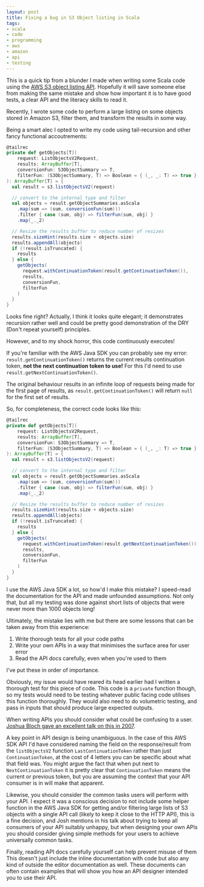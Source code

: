 ```yaml
---
layout: post
title: Fixing a bug in S3 Object listing in Scala
tags:
- scala
- code
- programming
- aws
- amazon
- api
- testing
---
```


This is a quick tip from a blunder I made when writing some Scala code using
the [AWS S3 object listing
API](https://docs.aws.amazon.com/AmazonS3/latest/API/API_ListObjectsV2.html).
Hopefully it will save someone else from making the same mistake and show how
important it is to have good tests, a clear API and the literacy skills to read
it.

Recently, I wrote some code to perform a large listing on some objects
stored in Amazon S3, filter them, and transform the results in some way.

Being a smart alec I opted to write my code using tail-recursion and other
fancy functional accoutrements:

```scala
@tailrec
private def getObjects[T](
    request: ListObjectsV2Request,
    results: ArrayBuffer[T],
    conversionFun: S3ObjectSummary => T,
    filterFun: (S3ObjectSummary, T) => Boolean = { (_, _: T) => true }
): ArrayBuffer[T] = {
  val result = s3.listObjectsV2(request)

  // convert to the internal type and filter
  val objects = result.getObjectSummaries.asScala
    .map(sum => (sum, conversionFun(sum)))
    .filter { case (sum, obj) => filterFun(sum, obj) }
    .map(_._2)

  // Resize the results buffer to reduce number of resizes
  results.sizeHint(results.size + objects.size)
  results.appendAll(objects)
  if (!result.isTruncated) {
    results
  } else {
    getObjects(
      request.withContinuationToken(result.getContinuationToken()),
      results,
      conversionFun,
      filterFun
    )
  }
}
```

Looks fine right? Actually, I think it looks quite elegant; it demonstrates
recursion rather well and could be pretty good demonstration of the DRY (Don't
repeat yourself) principles.

However, and to my shock horror, this code continuously executes!

If you're familiar with the AWS Java SDK you can probably see my error:
`result.getContinuationToken()` returns the current results continuation token,
**not the next continuation token to use!** For this I'd need to use 
`result.getNextContinuationToken()`. 

The original behaviour results in an infinite loop of requests being made for
the first page of results, as `result.getContinuationToken()` will return
`null` for the first set of results.

So, for completeness, the correct code looks like this:

```scala
@tailrec
private def getObjects[T](
    request: ListObjectsV2Request,
    results: ArrayBuffer[T],
    conversionFun: S3ObjectSummary => T,
    filterFun: (S3ObjectSummary, T) => Boolean = { (_, _: T) => true }
): ArrayBuffer[T] = {
  val result = s3.listObjectsV2(request)

  // convert to the internal type and filter
  val objects = result.getObjectSummaries.asScala
    .map(sum => (sum, conversionFun(sum)))
    .filter { case (sum, obj) => filterFun(sum, obj) }
    .map(_._2)

  // Resize the results buffer to reduce number of resizes
  results.sizeHint(results.size + objects.size)
  results.appendAll(objects)
  if (!result.isTruncated) {
    results
  } else {
    getObjects(
      request.withContinuationToken(result.getNextContinuationToken()),
      results,
      conversionFun,
      filterFun
    )
  }
}
```

I use the AWS Java SDK a lot, so how'd I make this mistake? I speed-read the 
documentation for the API and made unfounded assumptions. Not only that, but
all my testing was done against short lists of objects that were never more
than 1000 objects long!

Ultimately, the mistake lies with me but there are some lessons that can be
taken away from this experience:

1. Write thorough tests for all your code paths
2. Write your own APIs in a way that minimises the surface area for user error
3. Read the API docs carefully, even when you're used to them

I've put these in order of importance.

Obviously, my issue would have reared its head earlier had I written a thorough
test for this piece of code. This code is a `private` function though, so my
tests would need to be testing whatever public facing code utilises this
function thoroughly. They would also need to do volumetric testing, and pass in
inputs that should produce large expected outputs.

When writing APIs you should consider what could be confusing to a user.
[Joshua Bloch gave an excellent talk on this in
2007](https://www.youtube.com/watch?v=aAb7hSCtvGw). 

A key point in API design is being unambiguous. In the case of this AWS SDK API
I'd have considered naming the field on the response/result from the
`listObjectsV2` function `LastContinuationToken` rather than just
`ContinuationToken`, at the cost of 4 letters you can be specific about what
that field was. You might argue the fact that when put next to
`NextContinuationToken` it is pretty clear that `ContinuationToken` means the
current or previous token, but you are assuming the context that your API
consumer is in will make that apparent.

Likewise, you should consider the common tasks users will perform with your
API. I expect it was a conscious decision to not include some helper function
in the AWS Java SDK for getting and/or filtering large lists of S3 objects with
a single API call (likely to keep it close to the HTTP API), this is a fine
decision, and Josh mentions in his talk about trying to keep all consumers of
your API suitably unhappy, but when designing your own APIs you should consider
giving simple methods for your users to achieve universally common tasks.

Finally, reading API docs carefully yourself can help prevent misuse of them
This doesn't just include the inline documentation with code but also any kind
of outside the editor documentation as well. These documents can often contain
examples that will show you how an API designer intended you to use their API.
